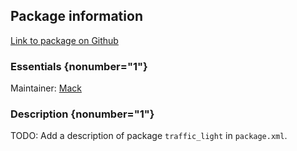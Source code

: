 <div id='traffic_light-autogenerated' markdown='1'>


<!-- do not edit this file, autogenerated -->

## Package information 

[Link to package on Github](github:org=duckietown,repo=Software,path=40-coordination/traffic_light,branch=master)

### Essentials {nonumber="1"}

Maintainer: [Mack](mailto:mack@duckietown.org)

### Description {nonumber="1"}

TODO: Add a description of package `traffic_light` in `package.xml`.



</div>

